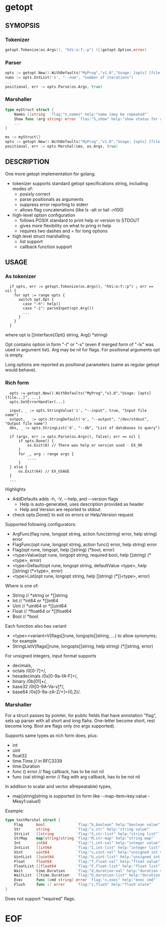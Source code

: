 # getopt
## SYMOPSIS

### Tokenizer

```go
getopt.Tokenize(os.Args(), "hVi:o:f::p") ([]getopt.Option,error)
```

### Parser

```go
opts := getopt.New().WithDefaults("MyProg","v1.0","Usage: [opts] [file...]", ...)
nums := opts.IntList('n', "--num", "number of iterations")
...
positional, err := opts.Parse(os.Args, true)
```
### Marshaller

```go
type myStruct struct {
    Names []string  `flag:"n,names" help:"name (may be repeated"`
    Show func (arg string) error `flas:"S,show" help:"show status for arg"`
    ...
}

ms := myStruct{}
opts := getopt.New().WithDefaults("MyProg","v1.0","Usage: [opts] [file...]", ...)
positional, err := opts.Marshal(&ms, os.Args, true)
```

## DESCRIPTION

One more getopt implementation for golang.

- tokenizer supports standard getopt specifications string, including modes of:
  - posixly correct
  - parse positionals as arguments
  - suppress error reporting to stderr
  - allows flag concatenations (like ls -alt or tail -n100)
- high-level option configuration 
  - follows POSIX standard to print help or version to STDOUT
  - gives more flexibility on what to pring in help
  - requires two dashes and = for long options 
- high level struct marshalling
  - list support
  - callback function support

## USAGE

### As tokenizer

````
  if opts, err := getopt.Tokenize(os.Args(), "hVi:o:f::p") ; err == nil {
    for opt := range opts {
      switch opt.Opt {
        case "-h": help()
        case "-i": parseInpot(opt.Arg())
        ...
      }
    }
  }
````

where opt is []interface{Opt() string, Arg() *string}

Opt contains option in form "-l" or "-x" (even if merged form of "-lx" 
was used in argument list).  Arg may be nil for flags.  For positional
arguments opt is empty.  

Long options are reported as positional parameters
(same as regular getopt would behave).

### Rich form

````
  opts := getopt.New().WithDefaults("MyProg","v1.0","Usage: [opts] [file...]", ...)
  opts.SetErrorHandler(...)
  
  input, _ := opts.StringValue('i', "--input", true, "Input file name")
  output, _ := opts.StringDefault('o', "--output", "/dev/stdout", "Output file name")
  dbs, _ := opts.StringList('d', "--db", "List of databases to query")
  
  if (args, err := opts.Parse(os.Args(), false); err == nil {
      if opts.Done() {
          os.Exit(0) // There was help or version used - EX_OK
      }
      for _, arg : range args {
          ....
      }
  } else {
      os.Exit(64) // EX_USAGE
  }
  ...
````

Highlights
- AddDefaults adds -h, -V, --help, and --version flags
  - Help is auto-generated, uses description provided as header
  - Help and Version are reported to stdout
- check opts.Done() to exit on errors or Help/Version request

Supported following configurators: 
 - ArgFunc(flag rune, longopt string, action func(string) error, help string) error 
 - FlagFunc(opt rune, longopt string, action func() error, help string) error
 - Flag(opt rune, longopt, help []string) (*bool, error)
 - &lt;type>Value(opt rune, longopt string, required bool, help []string) (*&lt;type>, error)
 - &lt;type>Default(opt rune, longopt string, defaultValue &lt;type>, help []string) (*&lt;type>, error)
 - &lt;type>List(opt rune, longopt string, help []string) (*[]&lt;type>, error)

Where <type> is one of:
  - String  // *string or *[]string
  - Int     // *int64 or *[]int64
  - Uint    // *uint64 or *[]uint64
  - Float   // *float64 or *[]float64
  - Bool    // *bool 
  
Each function also has variant 
  - &lt;type>&lt;variant>V(flags[]rune, longopts[]string, ...)
to allow synonyms; for example
  - StringListV(flags[]rune, longopts[]string, help string) (*[]string, error)

For unsigned integers, input format supports 
 - decimals, 
 - octals /0[0-7]+/, 
 - hexadecimals /0x[0-9a-fA-F]+/, 
 - binary /0b[01]+/, 
 - base32 /0t[0-9A-Va-v]*/,
 - base64 /0s[0-9a-zA-Z/+]={0,2}/.


### Marshaller

For a struct passes by pointer, for public fields that have annotation "flag",
sets up parser with all short and long flahs.  One-letter become short, rest
become long. Bool are flags only (no args supported).

Supports same types as rich form does, plus:
  - int
  - uint
  - float32
  - time.Time // in RFC3339
  - time.Duration
  - func () error // flag callback, has to be not nil
  - func (val string) error // flag with arg callback, has to be not nil

In addition to scalar and vector a9repeatable) types, 
  - map[string]string
is supported (in form like --map-item=key:value -Mkey1:value1)

Example:

```go
type testMarshal struct {
    Flag      bool              `flag:"b,boolean" help:"boolean value"`
    Str       string            `flag:"s,str" help:"string value"`
    StrList   []string          `flag:"S,str-list" help:"string list"`
    StrMap    map[string]string `flag:"M,str-map" help:"string map"`
    Int       int64             `flag:"i,int-val" help:"integer value"`
    IntList   []int64           `flag:"I,int-list" help:"integer list"`
    Uint      uint64            `flag:"u,uint-val" help:"unsigned int value"`
    UintList  []uint64          `flag:"U,uint-list" help:"unsigned int list"`
    Float     float64           `flag:"f,float-val" help:"float value"`
    FloatList []float64         `flag:"F,float-list" help:"float list"`
    Wait      time.Duration     `flag:"d,duration-val" help:"duration value"`
    WaitList  []time.Duration   `flag:"D,duration-list" help:"duration list"`    
    Exec      func (cmd string) error `flag:"x,exec" help:"exec cmd"`
    Flush     func () error     `flag:"z,flush" help:"flush state"`
}
```

Does not support "required" flags.

# EOF
